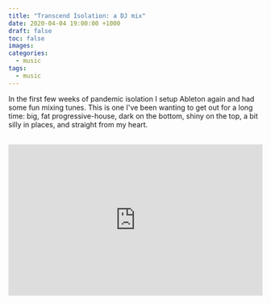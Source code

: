 ```yaml
---
title: "Transcend Isolation: a DJ mix"
date: 2020-04-04 19:00:00 +1000
draft: false
toc: false
images:
categories:
  - music
tags: 
  - music
---
```


In the first few weeks of pandemic isolation I setup Ableton again and had some fun mixing tunes. This is one I've been wanting to get out for a long time: big, fat progressive-house, dark on the bottom, shiny on the top, a bit silly in places, and straight from my heart.

<br />
<iframe width="100%" height="300" scrolling="no" frameborder="no" allow="autoplay" src="https://w.soundcloud.com/player/?url=https%3A//api.soundcloud.com/tracks/797462161&color=%23ff5500&auto_play=false&hide_related=false&show_comments=true&show_user=true&show_reposts=false&show_teaser=true&visual=true"></iframe>

